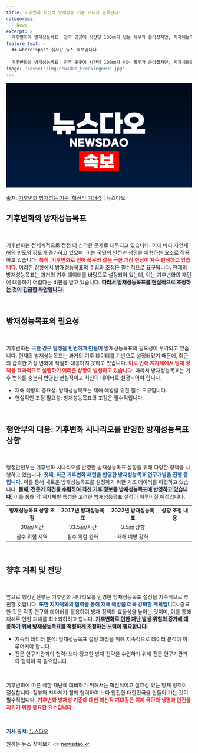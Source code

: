 ```yaml
---
title: 기후변화 혁신적 방재성능 기준 기대가 증폭된다!
categories:
  - News
excerpt: >
  기후변화와 방재성능목표  전국 곳곳에 시간당 100㎜가 넘는 폭우가 쏟아졌지만, 지자체들의 방재성능목표는 이…
feature_text: >
  ## whereispost 실시간 뉴스 속보입니다.

  기후변화와 방재성능목표  전국 곳곳에 시간당 100㎜가 넘는 폭우가 쏟아졌지만, 지자체들의 방재성능목표는 이…
image: '/assets/img/newsdao_breakingnews.jpg'
---
```


![뉴스다오 속보](/assets/img/newsdao_breakingnews.jpg)

<p>출처: <a href="https://newsdao.kr/4786" rel="dofollow">기후변화 방재성능 기준, 혁신적 기대감</a> | 뉴스다오</p>

<h2 data-ke-size="size26">기후변화와 방재성능목표</h2>

<p data-ke-size="size16">&nbsp;</p>

기후변화는 전세계적으로 점점 더 심각한 문제로 대두되고 있습니다. 이에 따라 자연재해의 빈도와 강도가 증가하고 있으며, 이는 국민의 안전과 생명을 위협하는 요소로 작용하고 있습니다. <b><span style="color: #ee2323;">특히, 기후변화로 인해 폭우와 같은 극한 기상 현상이 자주 발생하고 있습니다.</span></b> 이러한 상황에서 방재성능목표의 수립과 조정은 필수적으로 요구됩니다. 현재의 방재성능목표는 과거의 기후 데이터를 바탕으로 설정되어 있는데, 이는 기후변화의 패턴에 대응하기 어렵다는 비판을 받고 있습니다. <b><span style="background-color: #21538527;">따라서 방재성능목표를 현실적으로 조정하는 것이 긴급한 사안입니다.</span></b>

<p data-ke-size="size16">&nbsp;</p>

<h2 data-ke-size="size26">방재성능목표의 필요성</h2>

<p data-ke-size="size16">&nbsp;</p>

기후변화는 <b><span style="color: #1a5490;">극한 강우 발생을 빈번하게 만들어</span></b> 방재성능목표의 필요성이 부각되고 있습니다. 현재의 방재성능목표는 과거의 기후 데이터를 기반으로 설정되었기 때문에, 최근의 급격한 기상 변화에 적절히 대응하지 못하고 있습니다. <b><span style="color: #ee2323;">이로 인해 지자체에서 방재 정책을 효과적으로 실행하기 어려운 상황이 발생하고 있습니다.</span></b> 따라서 방재성능목표는 기후 변화를 충분히 반영한 현실적이고 최신의 데이터로 설정되어야 합니다.

<ul>
<li>재해 예방의 중요성: 방재성능목표는 재해 예방을 위한 필수 도구입니다.</li>
<li>현실적인 조정 필요성: 방재성능목표의 조정은 필수적입니다.</li>
</ul>

<p data-ke-size="size16">&nbsp;</p>

<h2 data-ke-size="size26">행안부의 대응: 기후변화 시나리오를 반영한 방재성능목표 상향</h2>

<p data-ke-size="size16">&nbsp;</p>

행정안전부는 기후변화 시나리오를 반영한 방재성능목표 상향을 위해 다양한 정책을 시행하고 있습니다. <b><span style="color: #1a5490;">첫째, 최근 기후변화 패턴을 반영한 방재성능목표 연구개발을 진행 중입니다.</span></b> 이를 통해 새로운 방재성능목표를 설정하기 위한 기초 데이터를 마련하고 있습니다. <b><span style="background-color: #21538527;">둘째, 전문가 의견을 수렴하여 최신 기후 정보를 방재성능목표에 반영하고 있습니다.</span></b> 이를 통해 각 지자체별 특성을 고려한 방재성능목표 설정이 이루어질 예정입니다.

<table style="width: 100%;">
<tr>
<td style="text-align: center; height: 17px;"><b>방재성능목표 상향 조정</b></td>
<td style="text-align: center; height: 17px;"><b>2017년 방재성능목표</b></td>
<td style="text-align: center; height: 17px;"><b>2022년 방재성능목표</b></td>
<td style="text-align: center; height: 17px;"><b>상향 조정 내용</b></td>
</tr>
<tr>
<td style="text-align: center; height: 17px;">30㎜/시간</td>
<td style="text-align: center; height: 17px;">33.5㎜/시간</td>
<td style="text-align: center; height: 17px;">3.5㎜ 상향</td>
</tr>
<tr>
<td style="text-align: center; height: 17px;">침수 위험 지역</td>
<td style="text-align: center; height: 17px;">침수 위험 완화</td>
<td style="text-align: center; height: 17px;">재해 예방 강화</td>
</tr>
</table>

<p data-ke-size="size16">&nbsp;</p>

<h2 data-ke-size="size26">향후 계획 및 전망</h2>

<p data-ke-size="size16">&nbsp;</p>

앞으로 행정안전부는 기후변화 시나리오를 반영한 방재성능목표 설정을 지속적으로 추진할 것입니다. <b><span style="color: #1a5490;">또한 지자체와의 협력을 통해 재해 예방을 더욱 강화할 계획입니다.</span></b> 중요한 것은 각종 연구와 데이터를 활용하여 방재 정책의 효율성을 높이는 것이며, 이를 통해 재해로 인한 피해를 최소화하려고 합니다. <b><span style="background-color: #21538527;">기후변화로 인한 재난 발생 위험의 증가에 대응하기 위해 방재성능목표를 적정하게 조정하는 노력이 필요합니다.</span></b>

<ul>
<li>지속적 데이터 분석: 방재성능목표 설정 과정을 위해 지속적으로 데이터 분석이 이루어져야 합니다.</li>
<li>전문 연구기관과의 협력: 보다 정교한 방재 전략을 수립하기 위해 전문 연구기관과의 협력이 꼭 필요합니다.</li>
</ul>

<p data-ke-size="size16">&nbsp;</p>

기후변화에 따른 극한 재난에 대비하기 위해서는 혁신적이고 실효성 있는 방재 정책이 절실합니다. 정부와 지자체가 함께 협력하여 보다 안전한 대한민국을 만들어 가는 것이 필수적입니다. <b><span style="color: #ee2323;">기후변화 방재성 기준에 대한 혁신적 기대감은 이제 국민의 생명과 안전을 지키기 위한 중요한 요소입니다.</span></b> 

<p data-ke-size="size16">&nbsp;</p>

<b><span style="color: #1a5490;">기사 출처</span></b>: <a href="https://newsdao.kr/4786" target="_blank">뉴스다오</a> 

원하는 뉴스 찾아보기 👉 <a href="https://newsdao.kr" rel="dofollow">newsdao.kr</a>


